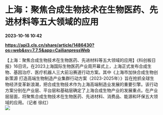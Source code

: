 # 上海：聚焦合成生物技术在生物医药、先进材料等五大领域的应用

**2023-10-16 10:42**

**https://api3.cls.cn/share/article/1486430?os=web&sv=7.7.5&app=CailianpressWeb**

【上海：聚焦合成生物技术在生物医药、先进材料等五大领域的应用】《科创板日报》16日讯，在2023上海国际生物医药产业周开幕式上，上海正式发布合成生物、基因治疗、医疗机器人三大前沿赛道行动方案。其中《上海市加快合成生物创新策源 打造高端生物制造产业集群行动方案（2023-2025年）》旨在抢抓全球生物经济变革新浪潮，把合成生物技术作为上海高端制造业发展的重要引擎。该行动方案分别在产业层、平台层和基础层确定了上海合成生物产业的发展重点。在产业层层面，将聚焦合成生物技术在生物医药、先进材料、消费品、能源和环保五大领域的应用。（记者 徐红）  
![](https://img.cls.cn/images/20231016/I8nW69hkIl.jpg)